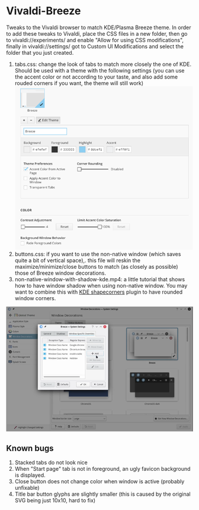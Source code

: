 # Vivaldi-Breeze
Tweaks to the Vivaldi browser to match KDE/Plasma Breeze theme. 
In order to add these tweaks to Vivaldi, place the CSS files in a new folder,
then go to vivaldi://experiments/ and enable "Allow for using CSS modifications",
finally in vivaldi://settings/ got to Custom UI Modifications and select the folder that you just created.

1. tabs.css: change the look of tabs to match more closely the one of KDE. Should be used with a theme with the following settings
(you can use the accent color or not according to your taste, and also add some rouded corners if you want, the theme will still work)
![Theme settings](theme-settings.png)
2. buttons.css: if you want to use the non-native window (which saves quite a bit of vertical space),. this file will reskin the maximize/minimize/close buttons to match (as closely as possible) those of Breeze window decorations.
3. non-native-window-with-shadow-kde.mp4: a little tutorial that shows how to have window shadow when using non-native window. You may want to combine this with [KDE shapecorners](https://sourceforge.net/projects/shapecorners/) plugin to have rounded window corners.

[![Border settings](non-native-window-with-shadow-kde.png)](https://github.com/paulatz/Vivaldi-Breeze/raw/master/non-native-window-with-shadow-kde.mp4)

## Known bugs
1. Stacked tabs do not look nice
2. When "Start page" tab is not in foreground, an ugly favicon background is displayed.
3. Close button does not change color when window is active (probably unfixable)
4. Title bar button glyphs are slightly smaller (this is caused by the original SVG being just 10x10, hard to fix)
